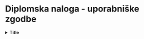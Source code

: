 # Diplomska naloga - uporabniške zgodbe
<details>
<summary><b>Title</b></summary>

> Priority: **1**

> Estimate: **1**

> User story

> Opombe

> Acceptance criteria:
</details>
